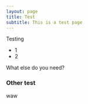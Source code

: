 ```yaml
---
layout: page
title: Test
subtitle: This is a test page
---
```


Testing

- 1
- 2

What else do you need?

### Other test

waw
